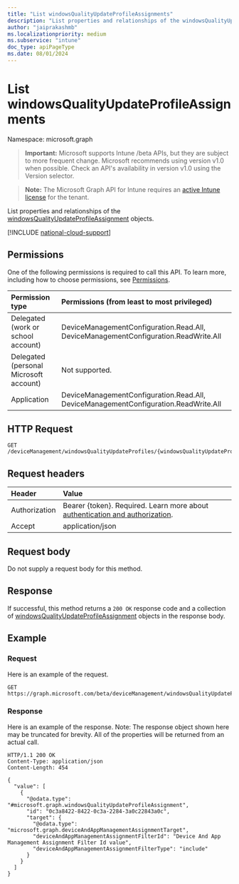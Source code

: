 ```yaml
---
title: "List windowsQualityUpdateProfileAssignments"
description: "List properties and relationships of the windowsQualityUpdateProfileAssignment objects."
author: "jaiprakashmb"
ms.localizationpriority: medium
ms.subservice: "intune"
doc_type: apiPageType
ms.date: 08/01/2024
---
```


# List windowsQualityUpdateProfileAssignments

Namespace: microsoft.graph

> **Important:** Microsoft supports Intune /beta APIs, but they are subject to more frequent change. Microsoft recommends using version v1.0 when possible. Check an API's availability in version v1.0 using the Version selector.

> **Note:** The Microsoft Graph API for Intune requires an [active Intune license](https://go.microsoft.com/fwlink/?linkid=839381) for the tenant.

List properties and relationships of the [windowsQualityUpdateProfileAssignment](../resources/intune-softwareupdate-windowsqualityupdateprofileassignment.md) objects.

[!INCLUDE [national-cloud-support](../../includes/all-clouds.md)]

## Permissions
One of the following permissions is required to call this API. To learn more, including how to choose permissions, see [Permissions](/graph/permissions-reference).

|Permission type|Permissions (from least to most privileged)|
|:---|:---|
|Delegated (work or school account)|DeviceManagementConfiguration.Read.All, DeviceManagementConfiguration.ReadWrite.All|
|Delegated (personal Microsoft account)|Not supported.|
|Application|DeviceManagementConfiguration.Read.All, DeviceManagementConfiguration.ReadWrite.All|

## HTTP Request
<!-- {
  "blockType": "ignored"
}
-->
``` http
GET /deviceManagement/windowsQualityUpdateProfiles/{windowsQualityUpdateProfileId}/assignments
```

## Request headers
|Header|Value|
|:---|:---|
|Authorization|Bearer {token}. Required. Learn more about [authentication and authorization](/graph/auth/auth-concepts).|
|Accept|application/json|

## Request body
Do not supply a request body for this method.

## Response
If successful, this method returns a `200 OK` response code and a collection of [windowsQualityUpdateProfileAssignment](../resources/intune-softwareupdate-windowsqualityupdateprofileassignment.md) objects in the response body.

## Example

### Request
Here is an example of the request.
``` http
GET https://graph.microsoft.com/beta/deviceManagement/windowsQualityUpdateProfiles/{windowsQualityUpdateProfileId}/assignments
```

### Response
Here is an example of the response. Note: The response object shown here may be truncated for brevity. All of the properties will be returned from an actual call.
``` http
HTTP/1.1 200 OK
Content-Type: application/json
Content-Length: 454

{
  "value": [
    {
      "@odata.type": "#microsoft.graph.windowsQualityUpdateProfileAssignment",
      "id": "0c3a8422-8422-0c3a-2284-3a0c22843a0c",
      "target": {
        "@odata.type": "microsoft.graph.deviceAndAppManagementAssignmentTarget",
        "deviceAndAppManagementAssignmentFilterId": "Device And App Management Assignment Filter Id value",
        "deviceAndAppManagementAssignmentFilterType": "include"
      }
    }
  ]
}
```